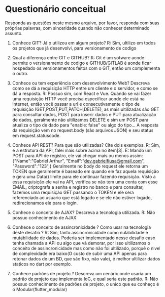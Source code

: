 # Questionário conceitual

Responda as questões neste mesmo arquivo, por favor, responda com suas próprias palavras, com sinceridade quando não conhecer determinado assunto.

1. Conhece GIT? Já o utilizou em algum projeto?
R: Sim, ultilizo em todos os projetos que já desenvolvi, para versionamento de codigo

2. Qual a diferença entre GIT e GITHUB?
R: Git é um sotware aonde permite o versionamento de codigo e GITHUB/GITLAB é aonde ficar hospedado os versionamentos feitos com o GIT, então um complementa o outro.

3. Conhece ou tem experiência com desenvolvimento Web? Descreva como se dá a requisição HTTP entre um cliente e o servidor, e como se dá a resposta.
R: Possuo sim, com React e Vue. Quando se vai fazer uma requisição HTTP você precisa especificar aonde ele está na internet, então você passar a url e consecutivamente o tipo de requisição (GET,POST,PUT,PATCH,DELETE), as mais ultilizadas são GET para consultar dados, POST para inserir dados e PUT para atualização de dados, geralmente não ultilizamos DELETE e sim um POST para atualiza o tipo de dado para "enable: false" ou algo do tipo... A resposta da requisição vem no request.body (são arquivos JSON) e seu status em request.statuscode.

4. Conhece API REST? Para que são utilizadas? Cite dois exemplos.
R: Sim, é a estrutura da API, falei mais sobre acima no item[3].
E: Mando um POST para API de registro, ele vai chegar mais ou menos assim:
{"Name":"Gabriel Arthur",
  "Email":"dev.gabrielfiusa@gmail.com",
  "Password":"123",}
Geralmente no body do request ele retorna um TOKEN que geralmente é baseado em quando ele faz aquela requisição e gera uma Data() limite para ele continuar fazendo requisição. Visto a essa requisição ele vai na API, verifica se não tem uma conta com esse EMAIL, criptografa a senha e registro no banco e para consultar, fazemos uma requisição GET passando o TOKEN e ele sera referenciado ao usuario que está logado e se ele não estiver logado, redirecionamos ele para o login.

5. Conhece o conceito de AJAX? Descreva a tecnologia utilizada.
R: Não possuo conhecimento de AJAX

6. Conhece o conceito de assincronicidade ? Como usar na tecnologia deste desafio ?
R: Sim, tanto assincronicidade como nulabilidade e mutabilidade de dados. Poderia ser implementado nesse desafio caso tenha chamada a API ou algo que vá demorar, por isso ultilizamos o conceito de assincronicidade mas como não foi ultilizado, porquê o nivel de complexidade era baixo(O custo de subir uma API apenas para retonar dados de um BD, que são fixo, não vale), é melhor ultilizar dados staticos no dart por exemplo.

7. Conhece padrões de projeto ? Descreva um cenário onde usaria um padrão de projeto que implementa IoC, e qual seria este padrão.
R: Não possuo conhecimento de padrões de projeto, o unico que eu conheço é o Modular(flutter_modular)


